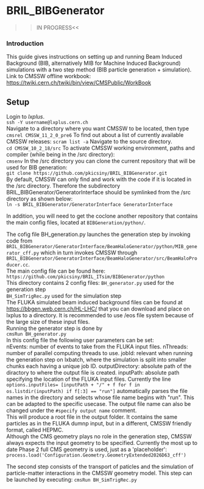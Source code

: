 # BRIL_BIBGenerator
>>IN PROGRESS<<
### Introduction
 This guide gives instructions on setting up and running Beam Induced Background (BIB, alternatively MIB for Machine Induced Background) simulations with a two step method (BIB particle generation + simulation).
Link to CMSSW offline workbook: 
https://twiki.cern.ch/twiki/bin/view/CMSPublic/WorkBook

## Setup
Login to _lxplus_. <br>
`ssh -Y username@lxplus.cern.ch` <br>
Navigate to a directory where you want CMSSW to be located, then type <br>
`cmsrel CMSSW_11_2_0_pre6`
To find out about a list of currently available CMSSW releases:
`scram list -a`
Navigate to the source directory. <br>
`cd CMSSW_10_2_18/src`
To activate CMSSW working environment, paths and compiler (while being in the /src directory): <br>
`cmsenv`
In the /src directory you can clone the current repository that will be used for BIB generation: <br>
`git clone https://github.com/pkicsiny/BRIL_BIBGenerator.git` <br>
By default, CMSSW can only find and work with the code if it is located in the /src directory. Therefore the subdirectory BRIL_BIBGenerator/GeneratorInterface should be symlinked from the /src directory as shown below: <br>
`ln -s BRIL_BIBGenerator/GeneratorInterface GeneratorInterface` <br>

In addition, you will need to get the coclone another repository that contains the main config files, located at `BIBGeneration/python/`. <br>

The cofig file BH_generation.py launches the generation step by invoking code from `BRIL_BIBGenerator/GeneratorInterface/BeamHaloGenerator/python/MIB_generator_cff.py` which in turn invokes CMSSW through `BRIL_BIBGenerator/GeneratorInterface/BeamHaloGenerator/src/BeamHaloProducer.cc`. <br>
The main config file can be found here:
`https://github.com/pkicsiny/BRIL_ITsim/BIBGenerator/python` <br>
This directory contains 2 config files: 
`BH_generator.py` used for the generation step<br>
`BH_SimTrigRec.py` used for the simulation step <br>
The FLUKA simulated beam induced background files can be found at https://bbgen.web.cern.ch/HL-LHC/
that you can download and place on lxplus to a directory. It is recommended to use /eos file system because of the large size of these input files. <br>
Running the generator step is done by <br>
`cmsRun BH_generator.py` <br>
In this config file the following user parameters can be set: <br>
nEvents: number of events to take from the FLUKA input files.
nThreads: number of parallel computing threads to use.
jobId: relevant when running the generation step on lxbatch, where the simulation is split into smaller chunks each having a unique job ID.
outputDirectory: absolute path of the diractory to where the output file is created.
inputPath: absolute path specifying the location of the FLUKA input files.
Currently the line
`options.inputFiles= [inputPath + "/" + f for f in os.listdir(inputPath) if f[:3] == "run"]`
automatically parses the file names in the directory and selects whose file name begins with "run". This can be adapted to the specific usecase.
The output file name can also be changed under the `#specify output name` comment. <br>
This will produce a root file in the output folder. It contains the same particles as in the FLUKA dumnp input, but in a different, CMSSW friendly format, called HEPMC. <br>
Although the CMS geometry plays no role in the generation step, CMSSW always expects the input geometry to be specified. Currently the most up to date Phase 2 full CMS geometry is used, just as a 'placeholder': <br>
`process.load('Configuration.Geometry.GeometryExtended2026D63_cff')` <br>

The second step consists of the transport of paticles and the simulation of particle-matter interactions in the CMSSW geometry model. This step can be launched by executing:
`cmsRun BH_SimTrigRec.py` <br>
